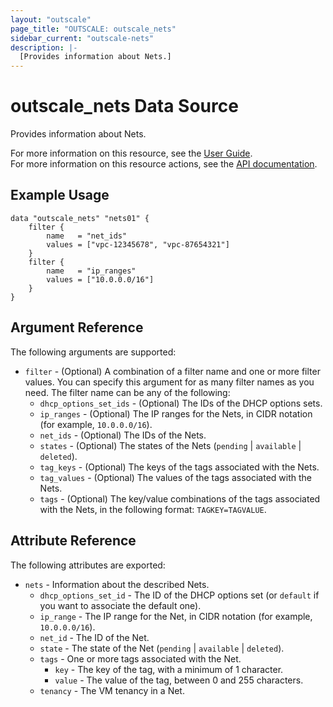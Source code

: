 ```yaml
---
layout: "outscale"
page_title: "OUTSCALE: outscale_nets"
sidebar_current: "outscale-nets"
description: |-
  [Provides information about Nets.]
---
```


# outscale_nets Data Source

Provides information about Nets.

For more information on this resource, see the [User Guide](https://docs.outscale.com/en/userguide/About-VPCs.html).  
For more information on this resource actions, see the [API documentation](https://docs.outscale.com/api#3ds-outscale-api-net).

## Example Usage

```hcl
data "outscale_nets" "nets01" {
    filter {
        name   = "net_ids"
        values = ["vpc-12345678", "vpc-87654321"]
    }
    filter {
        name   = "ip_ranges"
        values = ["10.0.0.0/16"]
    }
}
```

## Argument Reference

The following arguments are supported:

* `filter` - (Optional) A combination of a filter name and one or more filter values. You can specify this argument for as many filter names as you need. The filter name can be any of the following:
    * `dhcp_options_set_ids` - (Optional) The IDs of the DHCP options sets.
    * `ip_ranges` - (Optional) The IP ranges for the Nets, in CIDR notation (for example, `10.0.0.0/16`).
    * `net_ids` - (Optional) The IDs of the Nets.
    * `states` - (Optional) The states of the Nets (`pending` \| `available` \| `deleted`).
    * `tag_keys` - (Optional) The keys of the tags associated with the Nets.
    * `tag_values` - (Optional) The values of the tags associated with the Nets.
    * `tags` - (Optional) The key/value combinations of the tags associated with the Nets, in the following format: `TAGKEY=TAGVALUE`.

## Attribute Reference

The following attributes are exported:

* `nets` - Information about the described Nets.
    * `dhcp_options_set_id` - The ID of the DHCP options set (or `default` if you want to associate the default one).
    * `ip_range` - The IP range for the Net, in CIDR notation (for example, `10.0.0.0/16`).
    * `net_id` - The ID of the Net.
    * `state` - The state of the Net (`pending` \| `available` \| `deleted`).
    * `tags` - One or more tags associated with the Net.
        * `key` - The key of the tag, with a minimum of 1 character.
        * `value` - The value of the tag, between 0 and 255 characters.
    * `tenancy` - The VM tenancy in a Net.
